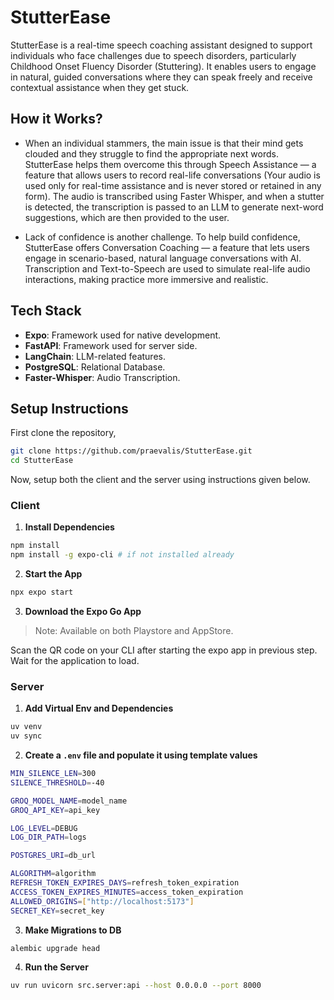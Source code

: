 # StutterEase

StutterEase is a real-time speech coaching assistant designed to support individuals who face challenges due to speech disorders, particularly Childhood Onset Fluency Disorder (Stuttering). It enables users to engage in natural, guided conversations where they can speak freely and receive contextual assistance when they get stuck.

## How it Works?

-   When an individual stammers, the main issue is that their mind gets clouded and they struggle to find the appropriate next words. StutterEase helps them overcome this through Speech Assistance — a feature that allows users to record real-life conversations (Your audio is used only for real-time assistance and is never stored or retained in any form). The audio is transcribed using Faster Whisper, and when a stutter is detected, the transcription is passed to an LLM to generate next-word suggestions, which are then provided to the user.

-   Lack of confidence is another challenge. To help build confidence, StutterEase offers Conversation Coaching — a feature that lets users engage in scenario-based, natural language conversations with AI. Transcription and Text-to-Speech are used to simulate real-life audio interactions, making practice more immersive and realistic.

## Tech Stack

-   **Expo**: Framework used for native development.
-   **FastAPI**: Framework used for server side.
-   **LangChain**: LLM-related features.
-   **PostgreSQL**: Relational Database.
-   **Faster-Whisper**: Audio Transcription.

## Setup Instructions

First clone the repository,

```bash
git clone https://github.com/praevalis/StutterEase.git
cd StutterEase
```

Now, setup both the client and the server using instructions given below.

### Client

1. **Install Dependencies**

```bash
npm install
npm install -g expo-cli # if not installed already
```

2. **Start the App**

```bash
npx expo start
```

3. **Download the Expo Go App**

> Note: Available on both Playstore and AppStore.

Scan the QR code on your CLI after starting the expo app in previous step. Wait for the application to load.

### Server

1. **Add Virtual Env and Dependencies**

```python
uv venv
uv sync
```

2. **Create a `.env` file and populate it using template values**

```bash
MIN_SILENCE_LEN=300
SILENCE_THRESHOLD=-40

GROQ_MODEL_NAME=model_name
GROQ_API_KEY=api_key

LOG_LEVEL=DEBUG
LOG_DIR_PATH=logs

POSTGRES_URI=db_url

ALGORITHM=algorithm
REFRESH_TOKEN_EXPIRES_DAYS=refresh_token_expiration
ACCESS_TOKEN_EXPIRES_MINUTES=access_token_expiration
ALLOWED_ORIGINS=["http://localhost:5173"]
SECRET_KEY=secret_key
```

3. **Make Migrations to DB**

```bash
alembic upgrade head
```

4. **Run the Server**

```bash
uv run uvicorn src.server:api --host 0.0.0.0 --port 8000
```

